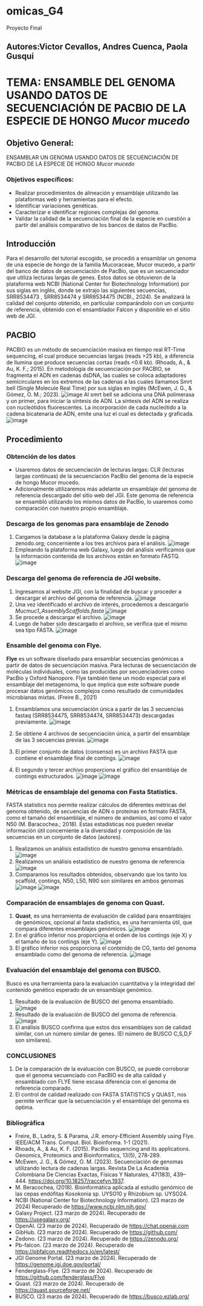 # omicas_G4
Proyecto Final
## Autores:Victor Cevallos, Andres Cuenca, Paola Gusqui
# TEMA: ENSAMBLE DEL GENOMA USANDO DATOS DE SECUENCIACIÓN DE PACBIO DE LA ESPECIE DE HONGO *Mucor mucedo*
## Objetivo General:  
ENSAMBLAR UN GENOMA USANDO DATOS DE SECUENCIACIÓN DE PACBIO DE LA ESPECIE DE HONGO *Mucor mucedo*
### Objetivos específicos: 
*	Realizar procedimientos de alineación y ensamblaje utilizando las plataformas web y herramientas para el efecto.
*	Identificar variaciones genéticas.
*	Caracterizar e identificar regiones complejas del genoma.
* Validar la calidad de la secuenciación final de la especie en cuestión a partir del análisis comparativo de los bancos de datos de PacBio.

## Introducción 
Para el desarrollo del tutorial escogido, se procedió a ensamblar un genoma de una especie de hongo de la familia Mucoraceae, Mucor mucedo, a partir del banco de datos de secuenciación de PacBio, que es un secuenciador que utiliza lecturas largas de genes. Estos datos se obtuvieron de la plataforma web NCBI (National Center for Biotechnology Information) por sus siglas en inglés, donde se extrajo las siguientes secuencias, SRR8534473 , SRR8534474 y SRR8534475 (NCBI., 2024). Se analizará la calidad del conjunto obtenido, en particular comparándolo con un conjunto de referencia, obtenido con el ensamblador Falcon y disponible en el sitio web de JGI.


## PACBIO 
PACBIO es un método de secuenciación masiva en tiempo real RT-Time sequencing, el cual produce secuencias largas (reads >25 kb), a diferencia de Ilumina que produce secuencias cortas (reads <0.6 kb). (Rhoads, A., & Au, K. F.; 2015).
En metodología de secuenciación por PACBIO, se fragmenta el ADN en cadenas dsDNA, las cuales se coloca adaptadores semicirculares en los extremos de las cadenas a las cuales llamamos Smrt bell (Single Molecule Real Time) por sus siglas en inglés (McEwen, J. G., & Gómez, O. M.; 2023).
![image](https://github.com/Andreseins/omicas_G4/assets/163220753/ea786a6b-23c8-45b6-84bd-cf6a6fe470d3)
Al smrt bell se adiciona una DNA polimerasa y un primer, para iniciar la síntesis de ADN. La síntesis del ADN se realiza con nucleótidos fluorescentes. La incorporación de cada nucleótido a la cadena bicatenaria de ADN, emite una luz el cual es detectada y graficada. 
![image](https://github.com/Andreseins/omicas_G4/assets/163220753/c6a6e5c1-e341-4326-9bcb-2c326c90e78f)

## Procedimiento 
### Obtención de los datos
*	Usaremos datos de secuenciación de lecturas largas: CLR (lecturas largas continuas) de la secuenciación PacBio del genoma de la especie de hongo Mucor mucedo.
*	Adicionalmente utilizaremos más adelante un ensamblaje del genoma de referencia descargado del sitio web del JGI. Este genoma de referencia se ensambló utilizando los mismos datos de PacBio, lo usaremos como comparación con nuestro propio ensamblaje.
### Descarga de los genomas para ensamblaje de Zenodo
1. Cargamos la database a la plataforma Galaxy desde la página zenodo.org; concerniente a los tres archivos para el análisis. 
![image](https://github.com/Andreseins/omicas_G4/assets/163220753/dd1316cf-177c-4863-8c3f-5a4a3c07fe17)
3. Empleando la plataforma web Galaxy, luego del análisis verificamos que la información contenida de los archivos están en formato FASTQ.
![image](https://github.com/Andreseins/omicas_G4/assets/163220753/b7798411-7967-4e7b-8a4d-a658184c92af)

### Descarga del genoma de referencia de JGI website.
1. Ingresamos al website JGI, con la finalidad de buscar y proceder a descargar el archivo del genoma de referencia.
   ![image](https://github.com/Andreseins/omicas_G4/assets/163220753/b23c9437-e0e8-4afb-aeaa-23a6ac515283)
2. Una vez identificado el archivo de interés, procedemos a descargarlo *Mucmuc1_AssemblyScaffolds.fasta*
![image](https://github.com/Andreseins/omicas_G4/assets/163220753/8676cf2b-cdac-4689-a363-1747894269ca)
3. Se procede a descargar el archivo.
![image](https://github.com/Andreseins/omicas_G4/assets/163220753/7584d75f-5281-460a-83b5-caa3a836e0a9)
4. Luego de haber sido descargado el archivo, se verifica que el mismo sea tipo FASTA.
![image](https://github.com/Andreseins/omicas_G4/assets/163220753/14128776-4ec4-498d-bdba-9cb524742a5d)

### Ensamble del genoma con Flye.
**Flye**  es un software diseñado para ensamblar secuencias genómicas a partir de datos de secuenciación masiva. Para lecturas de secuenciación de moléculas individuales, como las producidas por secuenciadores como PacBio y Oxford Nanopore. Flye también tiene un modo especial para el ensamblaje del metagenoma, lo que implica que este software puede procesar datos genómicos complejos como resultado de comunidades microbianas mixtas. (Freire B., 2021)
1. Ensamblamos una secuenciación única a partir de las 3 secuencias fastaq (SRR8534475, SRR8534474, SRR8534473) descargadas previamente.
![image](https://github.com/Andreseins/omicas_G4/assets/163220753/2c6764b6-b60b-46f3-b752-13d319da05fe)

3. Se obtiene 4 archivos de secuenciación única, a partir del ensamblaje de las 3 secuencias previas.
![image](https://github.com/Andreseins/omicas_G4/assets/163220753/15ffe01b-124a-4137-9a35-25fa7a3d6798)

4. El primer conjunto de datos (consenso) es un archivo FASTA que contiene el ensamblaje final de contings.
![image](https://github.com/Andreseins/omicas_G4/assets/163220753/5a4932f3-a2cf-4bdd-bda9-14f046ead2b9)

5. El segundo y tercer archivo proporciona el gráfico del ensamblaje de contings estructurados.
![image](https://github.com/Andreseins/omicas_G4/assets/163220753/12b392db-781b-49cd-9a4d-a7f17291fbc0)
![image](https://github.com/Andreseins/omicas_G4/assets/163220753/08360f08-e088-4015-ad16-52cd8e46158c)

### Métricas de ensamblaje del genoma con Fasta Statistics.
FASTA statistics nos permite realizar cálculos de diferentes métricas del genoma obtenido, de secuencias de ADN o proteínas en formato FASTA, como el tamaño del ensamblaje, el número de andamios, así como el valor N50 (M. Baracochea.; 2018). Estas estadísticas nos pueden revelar información útil concerniente a la diversidad y composición de las secuencias en un conjunto de datos (autores).
1. Realizamos un análisis estadístico de nuestro genoma ensamblado.
![image](https://github.com/Andreseins/omicas_G4/assets/163220753/5c3f4cd9-c39a-4fa3-ba20-f3f749265543)
2. Realizamos un análisis estadístico de nuestro genoma de referencia
![image](https://github.com/Andreseins/omicas_G4/assets/163220753/5c3f4cd9-c39a-4fa3-ba20-f3f749265543)
3. Comparamos los resultados obtenidos, observando que los tanto los scaffold, contings, N50, L50, N90 son similares en ambos genomas
![image](https://github.com/Andreseins/omicas_G4/assets/163220753/c8d8447b-0332-4f14-94d5-0521b5f593ab)
![image](https://github.com/Andreseins/omicas_G4/assets/163220753/85a5e09a-dc9b-4e61-871d-5a4091dd48a7)

### Comparación de ensamblajes de genoma con Quast.
1.	**Quast**, es una herramienta de evaluación de calidad para ensamblajes de genómicos, opcional al fasta stadistics, es una herramienta útil, que compara diferentes ensamblajes genómicos.
![image](https://github.com/Andreseins/omicas_G4/assets/163220753/3c75d338-e1c0-41a3-bb6e-ce5fc9f5b33d)
2.	En el gráfico inferior nos proporciona el orden de los contings (eje X) y el tamaño de los contings (eje Y).
![image](https://github.com/Andreseins/omicas_G4/assets/163220753/0fd03d77-2267-4a50-b571-0cd771b5dddb)
3.	El gráfico inferior nos proporciona el contenido de CG, tanto del genoma ensamblado como del genoma de referencia.
![image](https://github.com/Andreseins/omicas_G4/assets/163220753/a5a2c11f-f820-4384-bca3-91dd0e1b0297)

### Evaluación del ensamblaje del genoma con BUSCO.
Busco es una herramienta para la evaluación cuantitativa y la integridad del contenido genético esperado de un ensamblaje genómico.
1.	Resultado de la evaluación de BUSCO del genoma ensamblado.
![image](https://github.com/Andreseins/omicas_G4/assets/163220753/41e78cfb-d487-416b-82bf-e8d6b60611c8)
2.	Resultado de la evaluación de BUSCO del genoma de referencia.
![image](https://github.com/Andreseins/omicas_G4/assets/163220753/c8ee95f3-2c7f-43dd-8abd-ccc00ca9b3fc)
3.	El análisis BUSCO confirma que estos dos ensamblajes son de calidad similar, con un número similar de genes. (El número de BUSCO C,S,D,F son similares).
### CONCLUSIONES 
1.	De la comparación de la evaluación con BUSCO, se puede corroborar que el genoma secuenciado con PacBIO es de alta calidad y ensamblado con FLYE tiene escasa diferencia con el genoma de referencia comparado.  
2.	El control de calidad realizado con FASTA STATISTICS y QUAST, nos permite verificar que la secuenciación y el ensamblaje del genoma es óptima.

### **Bibliográfica** 
* Freire, B., Ladra, S. & Parama, J.R. emory-Efficient Assembly using Flye. 
IEEE/ACM Trans. Comput. Biol. Bioinforma. 1-1 (2021).
* Rhoads, A., & Au, K. F. (2015). PacBio sequencing and its 
applications. Genomics, Proteomics and Bioinformatics, 13(5), 278-289.
* McEwen, J. G., & Gómez, O. M. (2023). Secuenciación de genomas 
utilizando lectura de cadenas largas. Revista De La Academia Colombiana De Ciencias Exactas, Físicas Y Naturales, 47(183), 439–444. https://doi.org/10.18257/raccefyn.1937.
* M. Beracochea, (2018). Bioinformática aplicada al estudio genómico de las 
cepas endófitas Kosokonia sp. UYSO10 y Rhizobium sp. UYSO24.
* NCBI (National Center for Biotechnology Information). (23 marzo de 2024) Recuperado de https://www.ncbi.nlm.nih.gov/ 
* Galaxy Project. (23 marzo de 2024). Recuperado de https://usegalaxy.org/
* OpenAI. (23 marzo de 2024). Recuperado de https://chat.openai.com 
* GibHub. (23 marzo de 2024). Recuperado de https://github.com/ 
* Zedono. (23 marzo de 2024). Recuperado de https://zenodo.org/ 
* Pb-falcon. (23 marzo de 2024). Recuperado de https://pbfalcon.readthedocs.io/en/latest/
* JGI Genome Portal. (23 marzo de 2024). Recuperado de https://genome.jgi.doe.gov/portal/
* Fenderglass-Flye. (23 marzo de 2024). Recuperado de https://github.com/fenderglass/Flye 
* Quast. (23 marzo de 2024). Recuperado de https://quast.sourceforge.net/ 
* BUSCO. (23 marzo de 2024). Recuperado de https://busco.ezlab.org/

